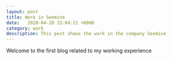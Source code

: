 ```yaml
---
layout: post
title: Work in Seemine
date:   2020-04-28 15:04:21 +0800
category: work
description: This post shows the work in the company Seemine
---
```


Welcome to the first blog related to my working experience
